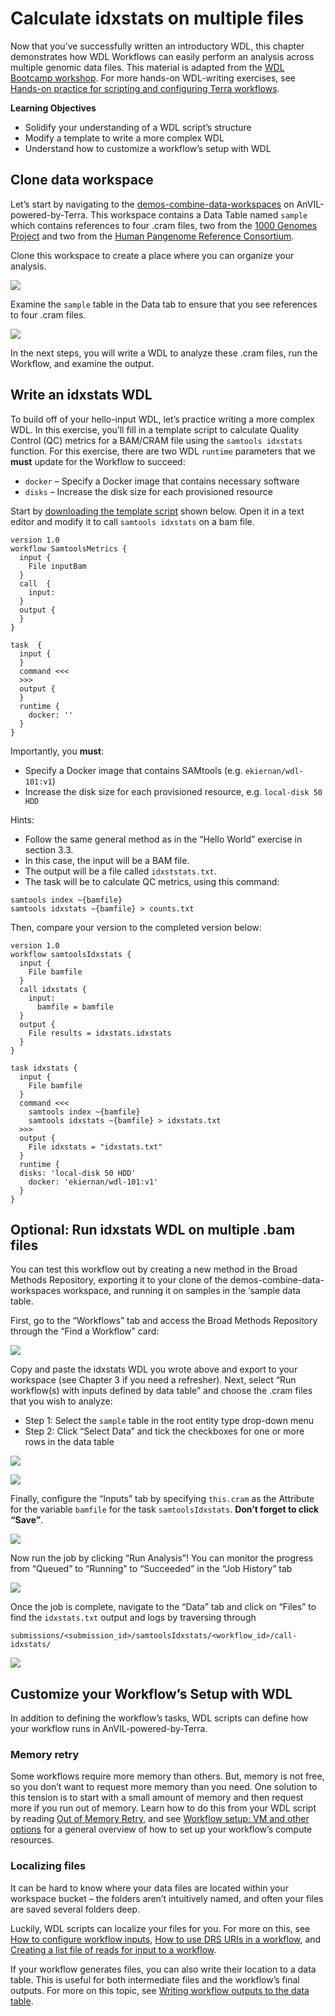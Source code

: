 # Calculate idxstats on multiple files

Now that you’ve successfully written an introductory WDL, this chapter demonstrates how WDL Workflows can easily perform an analysis across multiple genomic data files.
This material is adapted from the [WDL Bootcamp workshop](https://support.terra.bio/hc/en-us/articles/18618717942427).
For more hands-on WDL-writing exercises, see [Hands-on practice for scripting and configuring Terra workflows](https://support.terra.bio/hc/en-us/articles/360056599991).

**Learning Objectives**

- Solidify your understanding of a WDL script’s structure
- Modify a template to write a more complex WDL
- Understand how to customize a workflow’s setup with WDL

## Clone data workspace

Let’s start by navigating to the [demos-combine-data-workspaces](https://anvil.terra.bio/#workspaces/anvil-outreach/demos-combine-data-workspaces) on AnVIL-powered-by-Terra.
This workspace contains a Data Table named `sample` which contains references to four .cram files, two from the [1000 Genomes Project](https://anvil.terra.bio/#workspaces/anvil-datastorage/1000G-high-coverage-2019) and two from the [Human Pangenome Reference Consortium](https://anvil.terra.bio/#workspaces/anvil-datastorage/AnVIL_HPRC).  

Clone this workspace to create a place where you can organize your analysis.  

![](04-calculate-idxstats_files/figure-docx//1o2XnuMbqWVLf4XrsXolIQ7ulfnMlpJlrUxN0Y8aLIVQ_g1397c25e58c_0_181.png)<!-- -->

Examine the `sample` table in the Data tab to ensure that you see references to four .cram files.

![](04-calculate-idxstats_files/figure-docx//1o2XnuMbqWVLf4XrsXolIQ7ulfnMlpJlrUxN0Y8aLIVQ_g288edfe8bc0_0_1.png)<!-- -->

In the next steps, you will write a WDL to analyze these .cram files, run the Workflow, and examine the output.

## Write an idxstats WDL

To build off of your hello-input WDL, let’s practice writing a more complex WDL. In this exercise, you’ll fill in a template script to calculate Quality Control (QC) metrics for a BAM/CRAM file using the `samtools idxstats` function.  For this exercise, there are two WDL `runtime` parameters that we **must** update for the Workflow to succeed:

- `docker` – Specify a Docker image that contains necessary software
- `disks` – Increase the disk size for each provisioned resource

Start by [downloading the template script](https://drive.google.com/file/d/1OH4L5LQNquDhNvycRHzWVH6Z1HR5R7kD) shown below. Open it in a text editor and modify it to call `samtools idxstats` on a bam file.

```
version 1.0
workflow SamtoolsMetrics {
  input {
    File inputBam 
  }
  call  {
    input: 
  }
  output {
  }
}

task  {
  input {
  }
  command <<<
  >>>
  output {
  }
  runtime {
    docker: ''
  }
}
```

Importantly, you **must**:

- Specify a Docker image that contains SAMtools (e.g. `ekiernan/wdl-101:v1`)
- Increase the disk size for each provisioned resource, e.g. `local-disk 50 HDD`

Hints:

- Follow the same general method as in the “Hello World” exercise in section 3.3.
- In this case, the input will be a BAM file.
- The output will be a file called `idxststats.txt`.
- The task will be to calculate QC metrics, using this command:

```
samtools index ~{bamfile}
samtools idxstats ~{bamfile} > counts.txt
```

Then, compare your version to the completed version below:

```
version 1.0
workflow samtoolsIdxstats {
  input {
    File bamfile
  }
  call idxstats {
    input: 
      bamfile = bamfile
  }
  output {
    File results = idxstats.idxstats
  }
}

task idxstats {
  input {
    File bamfile
  }
  command <<<
    samtools index ~{bamfile}
    samtools idxstats ~{bamfile} > idxstats.txt
  >>>
  output {
    File idxstats = "idxstats.txt"
  }
  runtime {
  disks: 'local-disk 50 HDD'
    docker: 'ekiernan/wdl-101:v1'
  }
}
```

## Optional: Run idxstats WDL on multiple .bam files

You can test this workflow out by creating a new method in the Broad Methods Repository, exporting it to your clone of the demos-combine-data-workspaces workspace, and running it on samples in  the ‘sample data table.

First, go to the “Workflows” tab and access the Broad Methods Repository through the “Find a Workflow” card:

![](04-calculate-idxstats_files/figure-docx//1o2XnuMbqWVLf4XrsXolIQ7ulfnMlpJlrUxN0Y8aLIVQ_g288edfe8bc0_0_6.png)<!-- -->

Copy and paste the idxstats WDL you wrote above and export to your workspace (see Chapter 3 if you need a refresher).  Next, select “Run workflow(s) with inputs defined by data table” and choose the .cram files that you wish to analyze:

- Step 1: Select the `sample` table in the root entity type drop-down menu
- Step 2: Click “Select Data” and tick the checkboxes for one or more rows in the data table

![](04-calculate-idxstats_files/figure-docx//1o2XnuMbqWVLf4XrsXolIQ7ulfnMlpJlrUxN0Y8aLIVQ_g288edfe8bc0_0_11.png)<!-- -->

![](04-calculate-idxstats_files/figure-docx//1o2XnuMbqWVLf4XrsXolIQ7ulfnMlpJlrUxN0Y8aLIVQ_g288edfe8bc0_0_16.png)<!-- -->

Finally, configure the “Inputs” tab by specifying `this.cram` as the Attribute for the variable `bamfile` for the task `samtoolsIdxstats`.  **Don’t forget to click “Save”**.

![](04-calculate-idxstats_files/figure-docx//1o2XnuMbqWVLf4XrsXolIQ7ulfnMlpJlrUxN0Y8aLIVQ_g288edfe8bc0_0_21.png)<!-- -->


Now run the job by clicking “Run Analysis”!  You can monitor the progress from “Queued” to “Running” to “Succeeded” in the “Job History” tab

![](04-calculate-idxstats_files/figure-docx//1o2XnuMbqWVLf4XrsXolIQ7ulfnMlpJlrUxN0Y8aLIVQ_g288edfe8bc0_0_47.png)<!-- -->

Once the job is complete, navigate to the “Data” tab and click on “Files” to find the `idxstats.txt` output and logs by traversing through

```
submissions/<submission_id>/samtoolsIdxstats/<workflow_id>/call-idxstats/
```

![](04-calculate-idxstats_files/figure-docx//1o2XnuMbqWVLf4XrsXolIQ7ulfnMlpJlrUxN0Y8aLIVQ_g288edfe8bc0_0_53.png)<!-- -->

## Customize your Workflow’s Setup with WDL

In addition to defining the workflow’s tasks, WDL scripts can define how your workflow runs in AnVIL-powered-by-Terra.

### Memory retry

Some workflows require more memory than others. But, memory is not free, so you don’t want to request more memory than you need. One solution to this tension is to start with a small amount of memory and then request more if you run out of memory. Learn how to do this from your WDL script by reading [Out of Memory Retry](https://support.terra.bio/hc/en-us/articles/4403215299355), and see [Workflow setup: VM and other options](https://support.terra.bio/hc/en-us/articles/360026521831) for a general overview of how to set up your workflow’s compute resources.

### Localizing files

It can be hard to know where your data files are located within your workspace bucket – the folders aren’t intuitively named, and often your files are saved several folders deep. 

Luckily, WDL scripts can localize your files for you. For more on this, see [How to configure workflow inputs](https://support.terra.bio/hc/en-us/articles/4415971884827), [How to use DRS URIs in a workflow](https://support.terra.bio/hc/en-us/articles/6635144998939), and [Creating a list file of reads for input to a workflow](https://support.terra.bio/hc/en-us/articles/360033353952).

If your workflow generates files, you can also write their location to a data table. This is useful for both intermediate files and the workflow’s final outputs. For more on this topic, see [Writing workflow outputs to the data table](https://support.terra.bio/hc/en-us/articles/4500420806299).
